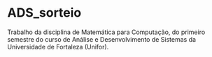 # ADS_sorteio
Trabalho da disciplina de Matemática para Computação, do primeiro semestre do curso de Análise e Desenvolvimento de Sistemas da Universidade de Fortaleza (Unifor).
